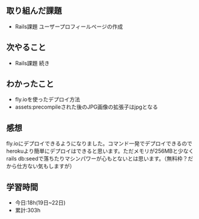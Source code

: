 ## 取り組んだ課題
- Rails課題 ユーザープロフィールページの作成

## 次やること
- Rails課題 続き

## わかったこと
- fly.ioを使ったデプロイ方法
- assets:precompileされた後のJPG画像の拡張子はjpgとなる

## 感想
fly.ioにデプロイできるようになりました。コマンド一発でデプロイできるのでherokuより簡単にデプロイはできると思います。ただメモリが256MBと少なくrails db:seedで落ちたりマシンパワーが心もとないとは思います。（無料枠？だから仕方ない気もしますが）

## 学習時間
- 今日:18h(19日~22日)
- 累計:303h

